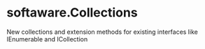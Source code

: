# softaware.Collections

New collections and extension methods for existing interfaces like IEnumerable<T> and ICollection<T>
